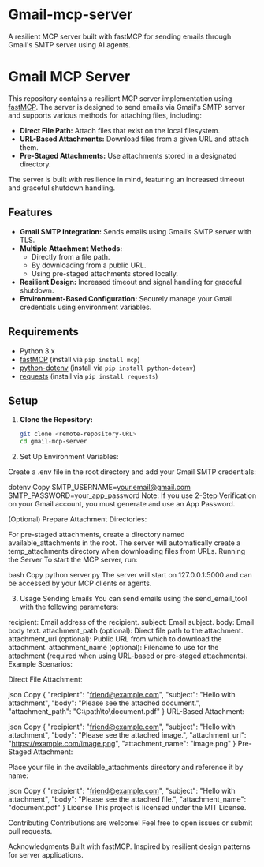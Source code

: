 # Gmail-mcp-server
A resilient MCP server built with fastMCP for sending emails through Gmail's SMTP server using AI agents.

# Gmail MCP Server

This repository contains a resilient MCP server implementation using [fastMCP](https://github.com/your-link-to-fastMCP). The server is designed to send emails via Gmail's SMTP server and supports various methods for attaching files, including:

- **Direct File Path:** Attach files that exist on the local filesystem.
- **URL-Based Attachments:** Download files from a given URL and attach them.
- **Pre-Staged Attachments:** Use attachments stored in a designated directory.

The server is built with resilience in mind, featuring an increased timeout and graceful shutdown handling.

## Features

- **Gmail SMTP Integration:** Sends emails using Gmail’s SMTP server with TLS.
- **Multiple Attachment Methods:** 
  - Directly from a file path.
  - By downloading from a public URL.
  - Using pre-staged attachments stored locally.
- **Resilient Design:** Increased timeout and signal handling for graceful shutdown.
- **Environment-Based Configuration:** Securely manage your Gmail credentials using environment variables.

## Requirements

- Python 3.x
- [fastMCP](https://pypi.org/project/mcp/) (install via `pip install mcp`)
- [python-dotenv](https://pypi.org/project/python-dotenv/) (install via `pip install python-dotenv`)
- [requests](https://pypi.org/project/requests/) (install via `pip install requests`)

## Setup

1. **Clone the Repository:**

   ```bash
   git clone <remote-repository-URL>
   cd gmail-mcp-server

2. Set Up Environment Variables:

Create a .env file in the root directory and add your Gmail SMTP credentials:

dotenv
Copy
SMTP_USERNAME=your.email@gmail.com
SMTP_PASSWORD=your_app_password
Note: If you use 2-Step Verification on your Gmail account, you must generate and use an App Password.

(Optional) Prepare Attachment Directories:

For pre-staged attachments, create a directory named available_attachments in the root.
The server will automatically create a temp_attachments directory when downloading files from URLs.
Running the Server
To start the MCP server, run:

bash
Copy
python server.py
The server will start on 127.0.0.1:5000 and can be accessed by your MCP clients or agents.

3. Usage
Sending Emails
You can send emails using the send_email_tool with the following parameters:

recipient: Email address of the recipient.
subject: Email subject.
body: Email body text.
attachment_path (optional): Direct file path to the attachment.
attachment_url (optional): Public URL from which to download the attachment.
attachment_name (optional): Filename to use for the attachment (required when using URL-based or pre-staged attachments).
Example Scenarios:

Direct File Attachment:

json
Copy
{
  "recipient": "friend@example.com",
  "subject": "Hello with attachment",
  "body": "Please see the attached document.",
  "attachment_path": "C:\\path\\to\\document.pdf"
}
URL-Based Attachment:

json
Copy
{
  "recipient": "friend@example.com",
  "subject": "Hello with attachment",
  "body": "Please see the attached image.",
  "attachment_url": "https://example.com/image.png",
  "attachment_name": "image.png"
}
Pre-Staged Attachment:

Place your file in the available_attachments directory and reference it by name:

json
Copy
{
  "recipient": "friend@example.com",
  "subject": "Hello with attachment",
  "body": "Please see the attached file.",
  "attachment_name": "document.pdf"
}
License
This project is licensed under the MIT License.

Contributing
Contributions are welcome! Feel free to open issues or submit pull requests.

Acknowledgments
Built with fastMCP.
Inspired by resilient design patterns for server applications.

